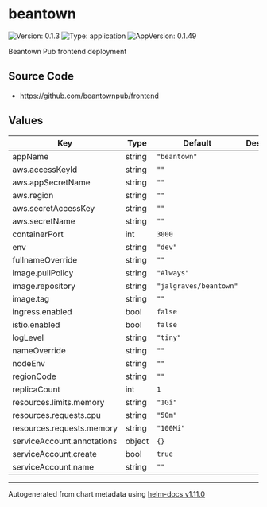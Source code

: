 # beantown

![Version: 0.1.3](https://img.shields.io/badge/Version-0.1.3-informational?style=flat-square) ![Type: application](https://img.shields.io/badge/Type-application-informational?style=flat-square) ![AppVersion: 0.1.49](https://img.shields.io/badge/AppVersion-0.1.49-informational?style=flat-square)

Beantown Pub frontend deployment

## Source Code

* <https://github.com/beantownpub/frontend>

## Values

| Key | Type | Default | Description |
|-----|------|---------|-------------|
| appName | string | `"beantown"` |  |
| aws.accessKeyId | string | `""` |  |
| aws.appSecretName | string | `""` |  |
| aws.region | string | `""` |  |
| aws.secretAccessKey | string | `""` |  |
| aws.secretName | string | `""` |  |
| containerPort | int | `3000` |  |
| env | string | `"dev"` |  |
| fullnameOverride | string | `""` |  |
| image.pullPolicy | string | `"Always"` |  |
| image.repository | string | `"jalgraves/beantown"` |  |
| image.tag | string | `""` |  |
| ingress.enabled | bool | `false` |  |
| istio.enabled | bool | `false` |  |
| logLevel | string | `"tiny"` |  |
| nameOverride | string | `""` |  |
| nodeEnv | string | `""` |  |
| regionCode | string | `""` |  |
| replicaCount | int | `1` |  |
| resources.limits.memory | string | `"1Gi"` |  |
| resources.requests.cpu | string | `"50m"` |  |
| resources.requests.memory | string | `"100Mi"` |  |
| serviceAccount.annotations | object | `{}` |  |
| serviceAccount.create | bool | `true` |  |
| serviceAccount.name | string | `""` |  |

----------------------------------------------
Autogenerated from chart metadata using [helm-docs v1.11.0](https://github.com/norwoodj/helm-docs/releases/v1.11.0)
